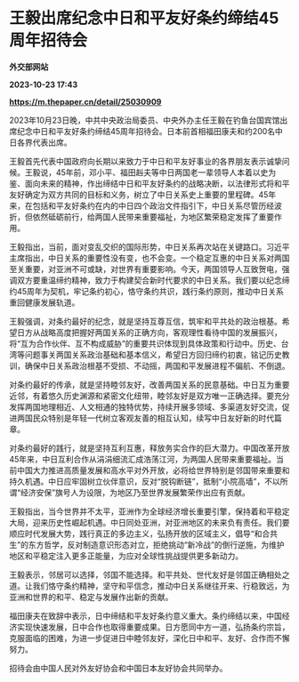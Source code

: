 # 王毅出席纪念中日和平友好条约缔结45周年招待会
**外交部网站**

**2023-10-23 17:43**

**https://m.thepaper.cn/detail/25030909**

2023年10月23日晚，中共中央政治局委员、中央外办主任王毅在钓鱼台国宾馆出席纪念中日和平友好条约缔结45周年招待会。日本前首相福田康夫和约200名中日各界代表出席。

王毅首先代表中国政府向长期以来致力于中日和平友好事业的各界朋友表示诚挚问候。王毅说，45年前，邓小平、福田赳夫等中日两国老一辈领导人本着以史为鉴、面向未来的精神，作出缔结中日和平友好条约的战略决断，以法律形式将和平友好确定为双方共同的目标和义务，树立了中日关系史上重要的里程碑。45年来，在包括和平友好条约在内的中日四个政治文件指引下，中日关系尽管历经波折，但依然砥砺前行，给两国人民带来重要福祉，为地区繁荣稳定发挥了重要作用。

王毅指出，当前，面对变乱交织的国际形势，中日关系再次站在关键路口。习近平主席指出，中日关系的重要性没有变，也不会变。一个稳定互惠的中日关系对两国至关重要，对亚洲不可或缺，对世界有重要影响。今天，两国领导人互致贺电，强调双方要重温缔约精神，致力于构建契合新时代要求的中日关系。我们要以纪念缔约45周年为契机，牢记条约初心，恪守条约共识，践行条约原则，推动中日关系重回健康发展轨道。

王毅强调，对条约最好的纪念，就是坚持互尊互信，筑牢和平共处的政治根基。希望日方从战略高度把握好两国关系的正确方向，客观理性看待中国的发展振兴，将“互为合作伙伴、互不构成威胁”的重要共识体现到具体政策和行动中。历史、台湾等问题事关两国关系政治基础和基本信义，希望日方回归缔约初衷，铭记历史教训，确保中日关系政治根基不受损、不动摇，两国和平发展进程不偏航、不倒退。

对条约最好的传承，就是坚持睦邻友好，改善两国关系的民意基础。中日互为重要近邻，有着悠久历史渊源和紧密文化纽带，睦邻友好是双方唯一正确选择。要充分发挥两国地理相近、人文相通的独特优势，持续开展多领域、多渠道友好交流，促进两国民众特别是年轻一代树立客观友善的相互认知，续写中日友好新的时代篇章。

对条约最好的践行，就是坚持互利互惠，释放务实合作的巨大潜力。中国改革开放45年来，中日互利合作从涓涓细流汇成浩荡江河，为两国人民带来重要福祉。当前中国大力推进高质量发展和高水平对外开放，必将给世界特别是邻国带来重要和持久机遇。中日应牢固树立伙伴意识，反对“脱钩断链”，抵制“小院高墙”，不以所谓“经济安保”旗号人为设限，为地区乃至世界发展繁荣作出应有贡献。

王毅指出，当今世界并不太平，亚洲作为全球经济增长重要引擎，保持着和平稳定大局，迎来历史性崛起机遇。中日同处亚洲，对亚洲地区的未来负有责任。我们要顺应时代发展大势，践行真正的多边主义，弘扬开放的区域主义，倡导“和合共生”的东方哲学，反对制造意识形态对立，拒绝挑动“新冷战”的倒行逆施，为维护地区和平稳定注入更多正能量，为应对全球性挑战提供更多新动力。

王毅表示，邻居可以选择，邻国不能选择。和平共处、世代友好是邻国正确相处之道。让我们恪守条约精神，坚守和平信念，推动中日关系继往开来、行稳致远，为亚洲和世界的和平、稳定与发展作出新的贡献。

福田康夫在致辞中表示，日中缔结和平友好条约意义重大。条约缔结以来，中国经济实现快速发展，日中合作也取得重要成果。日方愿同中方一道，弘扬条约宗旨，克服面临的困难，为进一步促进日中睦邻友好，深化日中和平、友好、合作而不懈努力。

招待会由中国人民对外友好协会和中国日本友好协会共同举办。
